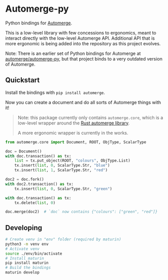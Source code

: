 # Automerge-py

Python bindings for [Automerge](https://github.com/automerge/automerge).

This is a low-level library with few concessions to ergonomics, meant to interact directly with the low-level Automerge API.
Additional API that is more ergonomic is being added into the repository as this project evolves.

Note: There is an earlier set of Python bindings for Automerge at
[automerge/automerge-py](https://github.com/automerge/automerge-py), but that
project binds to a very outdated version of Automerge.

## Quickstart

Install the bindings with `pip install automerge`.

Now you can create a document and do all sorts of Automerge things with it!

> Note: this package currently only contains `automerge.core`, which is a
> low-level wrapper around the [Rust automerge
> library](https://docs.rs/automerge/latest/automerge/index.html).
>
> A more ergonomic wrapper is currently in the works.

```py
from automerge.core import Document, ROOT, ObjType, ScalarType

doc = Document()
with doc.transaction() as tx:
    list = tx.put_object(ROOT, "colours", ObjType.List)
    tx.insert(list, 0, ScalarType.Str, "blue")
    tx.insert(list, 1, ScalarType.Str, "red")

doc2 = doc.fork()
with doc2.transaction() as tx:
    tx.insert(list, 0, ScalarType.Str, "green")

with doc.transaction() as tx:
    tx.delete(list, 0)

doc.merge(doc2)  # `doc` now contains {"colours": ["green", "red"]}
```

## Developing

```bash
# Create venv in "env" folder (required by maturin)
python3 -m venv env
# Activate venv
source ./env/bin/activate
# Install maturin
pip install maturin
# Build the bindings
maturin develop
```
